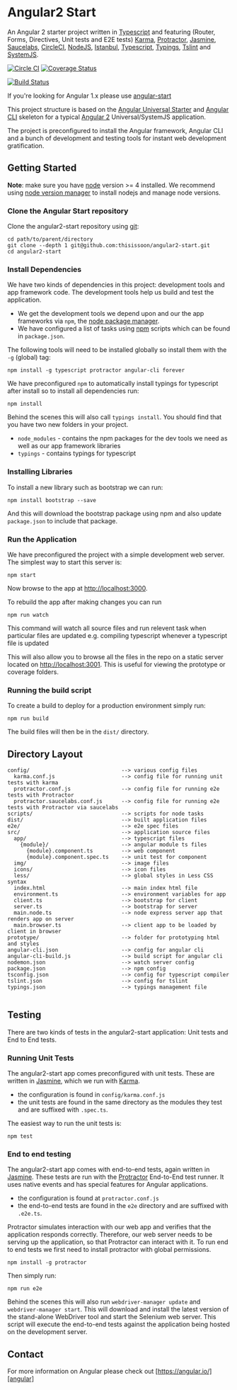 # Angular2 Start

An Angular 2 starter project written in [Typescript][typescript] and featuring (Router, Forms, Directives, Unit tests and E2E tests) [Karma][karma], [Protractor][protractor], [Jasmine][jasmine], [Saucelabs][saucelabs], [CircleCI][circleci], [NodeJS][nodejs], [Istanbul][istanbul], [Typescript][typescript], [Typings][typings], [Tslint][tslint] and [SystemJS][systemjs].

[![Circle CI](https://circleci.com/gh/gitu/project-report.svg?style=shield)](https://circleci.com/gh/gitu/project-report)
[![Coverage Status](https://coveralls.io/repos/github/gitu/project-report/badge.svg?branch=master)](https://coveralls.io/github/gitu/project-report?branch=master)

[![Build Status](https://saucelabs.com/browser-matrix/project-report.svg)](https://saucelabs.com/beta/builds/775fe5cc96b349d38f25ad056c5ef3dd)

If you're looking for Angular 1.x please use [angular-start][angularstart]

This project structure is based on the [Angular Universal Starter][universalstarter] and [Angular CLI][angularcli] skeleton for a typical [Angular 2][angular] Universal/SystemJS application.

The project is preconfigured to install the Angular framework, Angular CLI and a bunch of development and testing tools for instant web development gratification.


## Getting Started

__Note__: make sure you have [node][nodejs] version >= 4 installed. We recommend using [node version manager][nvm] to install nodejs and manage node versions.

### Clone the Angular Start repository

Clone the angular2-start repository using [git][git]:

```
cd path/to/parent/directory
git clone --depth 1 git@github.com:thisissoon/angular2-start.git
cd angular2-start
```


### Install Dependencies

We have two kinds of dependencies in this project: development tools and app framework code. The development tools help us build and test the application.

* We get the development tools we depend upon and our the app frameworks via `npm`, the [node package manager][npm].
* We have configured a list of tasks using [npm][npm] scripts which can be found in `package.json`.


The following tools will need to be installed globally so install them with the `-g` (global) tag:

```
npm install -g typescript protractor angular-cli forever
```

We have preconfigured `npm` to automatically install typings for typescript after install so to install all dependencies run:

```
npm install
```

Behind the scenes this will also call `typings install`. You should find that you have two new folders in your project.

* `node_modules` - contains the npm packages for the dev tools we need as well as our app framework libraries
* `typings` - contains typings for typescript

### Installing Libraries

To install a new library such as bootstrap we can run:

```
npm install bootstrap --save
```

And this will download the bootstrap package using npm and also update `package.json` to include that package.


### Run the Application

We have preconfigured the project with a simple development web server. The simplest way to start this server is:

```
npm start
```

Now browse to the app at [http://localhost:3000](http://localhost:3000).

To rebuild the app after making changes you can run

```
npm run watch
```

This command will watch all source files and run relevent task when particular files are updated e.g. compiling typescript whenever a typescript file is updated

This will also allow you to browse all the files in the repo on a static server located on [http://localhost:3001](http://localhost:3001). This is useful for viewing the prototype or coverage folders.

### Running the build script

To create a build to deploy for a production environment simply run:

```
npm run build
```

The build files will then be in the `dist/` directory.



## Directory Layout

```
config/                             --> various config files
  karma.conf.js                     --> config file for running unit tests with karma
  protractor.conf.js                --> config file for running e2e tests with Protractor
  protractor.saucelabs.conf.js      --> config file for running e2e tests with Protractor via saucelabs
scripts/                            --> scripts for node tasks
dist/                               --> built application files
e2e/                                --> e2e spec files
src/                                --> application source files
  app/                              --> typescript files
    {module}/                       --> angular module ts files
      {module}.component.ts         --> web component
      {module}.component.spec.ts    --> unit test for component
  img/                              --> image files
  icons/                            --> icon files
  less/                             --> global styles in Less CSS syntax
  index.html                        --> main index html file
  environment.ts                    --> environment variables for app
  client.ts                         --> bootstrap for client
  server.ts                         --> bootstrap for server
  main.node.ts                      --> node express server app that renders app on server
  main.browser.ts                   --> client app to be loaded by client in browser
prototype/                          --> folder for prototyping html and styles
angular-cli.json                    --> config for angular cli
angular-cli-build.js                --> build script for angular cli
nodemon.json                        --> watch server config
package.json                        --> npm config
tsconfig.json                       --> config for typescript compiler
tslint.json                         --> config for tslint
typings.json                        --> typings management file


```

## Testing

There are two kinds of tests in the angular2-start application: Unit tests and End to End tests.

### Running Unit Tests

The angular2-start app comes preconfigured with unit tests. These are written in [Jasmine][jasmine], which we run with [Karma][karma].

* the configuration is found in `config/karma.conf.js`
* the unit tests are found in the same directory as the modules they test and are suffixed with `.spec.ts`.

The easiest way to run the unit tests is:

```
npm test
```


### End to end testing

The angular2-start app comes with end-to-end tests, again written in [Jasmine][jasmine]. These tests are run with the [Protractor][protractor] End-to-End test runner.  It uses native events and has special features for Angular applications.

* the configuration is found at `protractor.conf.js`
* the end-to-end tests are found in the `e2e` directory and are suffixed with `.e2e.ts`.

Protractor simulates interaction with our web app and verifies that the application responds correctly. Therefore, our web server needs to be serving up the application, so that Protractor can interact with it. To run end to end tests we first need to install protractor with global permissions.

```
npm install -g protractor
```

Then simply run:

```
npm run e2e
```

Behind the scenes this will also run `webdriver-manager update` and `webdriver-manager start`. This will download and install the latest version of the stand-alone WebDriver tool and start the Selenium web server. This script will execute the end-to-end tests against the application being hosted on the development server.


## Contact

For more information on Angular please check out [https://angular.io/][angular]

[git]: http://git-scm.com/
[npm]: https://www.npmjs.org/
[node]: http://nodejs.org
[protractor]: https://angular.github.io/protractor/#/
[jasmine]: http://pivotal.github.com/jasmine/
[karma]: https://karma-runner.github.io/
[typescript]: http://www.typescriptlang.org/
[saucelabs]: http://saucelabs.com/
[circleci]: https://circleci.com/
[nodejs]: https://nodejs.org/en/
[istanbul]: https://github.com/gotwarlost/istanbul
[typings]: https://www.npmjs.com/package/typings
[tslint]: https://palantir.github.io/tslint/
[systemjs]:https://github.com/systemjs/systemjs
[angularstart]: https://github.com/thisissoon/angular-start
[universalstarter]: https://github.com/angular/universal-starter
[angular]: https://angular.io/
[angularcli]:https://cli.angular.io/
[nvm]: https://github.com/creationix/nvm
